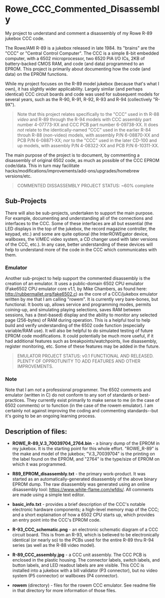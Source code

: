 # Rowe_CCC_Commented_Disassembly

My project to understand and comment a disassembly of my Rowe R-89 jukebox CCC code.

The Rowe/AMI R-89 is a jukebox released in late 1984.  Its "brains" are the "CCC" or "Central Control Computer".  The CCC is a simple 8-bit embedded computer, with a 6502 microprocessor, two 6520 PIA I/O ICs, 2KB of battery-backed CMOS RAM, and code (and data) programmed to an EPROM.  This project is primarily about documenting how the code (and data) on the EPROM functions.

While my project focuses on the R-89 model jukebox (because that's what I own), it has slightly wider applicability.  Largely similar (and perhaps identical) CCC circuit boards and code was used for subsequent models for several years, such as the R-90, R-91, R-92, R-93 and R-94 (collectively "R-9X").

> Note that this project relates specifically to the "CCC" used in th R-88 _video_ and R-89 through the R-94 models with CCC assembly part number 4-07773-XX and CCC PCB part number 6-09738-XX. It does *not* relate to the identically-named "CCC" used in the earlier R-84 throuh R-88 (_non_-video) models, with assembly P/N 6-08870-XX and PCB P/N 6-08871-XX; _nor_ to the "CCC" used in the later CD-100 and up models, with assembly P/N 4-08322-XX and PCB P/N 6-10311-XX.

The main purpose of the project is to document, by commenting a disassembly of original 6502 code, as much as possible of the CCC EPROM code/data.  This in turn may facilitate hacks/modifications/improvements/add-ons/upgrades/homebrew versions/etc.

> COMMENTED DISSASSEMBLY PROJECT STATUS: ~60% complete

## Sub-Projects

There will also be sub-projects, undertaken to support the main purpose.  For example, documenting and understanding all of the connections and interfaces to the CCC.  Some of these interfaces are all but essential (the LED displays in the top of the jukebox, the record magazine controller, the keypad, etc.) and some are quite optional (the InterROWEgator device, wallboxes, the V/MEC video  system, a CD changer used with later versions of the CCC, etc.).  In any case, better understanding of these devices will help to understand more of the code in the CCC which communicates with them.

### Emulator

Another sub-project to help support the commented disassembly is the creation of an emulator.  It uses a public-domain 6502 CPU emulator (Fake6502 CPU emulator core v1.1, by Mike Chambers, as found here: http://rubbermallet.org/fake6502.c) as the core of a CCC/jukebox emulator written by me that I am calling "rowem".  It is currently very bare-bones, but functional.  It boots up, allows service and programming modes, permits coining-up, and simulating playing selections, saves RAM between sessions, has a (text-based) display and the ability to monitor any selected page (256-bytes) of RAM during operation.  This is a helpful tool to help build and verify understanding of the 6502 code function (especially variable/RAM use).  It will also be helpful to do simulated testing of future EPROM code modifications.  It could potentially be much more useful, if it had additional features such as breakpoints/watchpoints, live disassembly, register monitoring, etc.  Some of these features may be added in the future.

> EMULATOR PROJECT STATUS: v0.1 FUNCTIONAL AND RELEASED.  PLENTY OF OPPROTUNITY TO ADD FEATURES AND OTHER IMPROVEMENTS.

### Note

Note that I am *not* a professional programmer.  The 6502 comments and emulator (written in C) do not conform to any sort of standards or best-practices.  They currently exist primarily to make sense to me (in the case of 6502 comments) or to function (in the case of the rowem emulator).  I am certainly not against improving the coding and commenting standards--but it's going to be an ongoing learning process.

## Description of files:
  - **ROWE_R-89_V.3_70039704_2764.bin** - a binary dump of the EPROM in my jukebox.  It is the starting point for this whole effort.  "ROWE_R-89" is the make and model of the jukebox; "V.3_70039704" is the printing on the label found on the EPROM, and "2764" is the type/size of EPROM on which it was programmed.
  
  - **R89_EPROM_disassembly.txt** - the primary work-product.  It was started as an automatically-generated disassembly of the above binary EPROM dump.  The raw disassembly was generated using an online disassembly tool: https://www.white-flame.com/wfdis/.  All comments are made using a simple text editor.
    
  - **basic_info.txt** - provides a brief description of the CCC's notable electronic hardware components; a high-level memory map of the CCC; and a short explaination of how a 6502 CPU starts up, which provides an entry point into the CCC's EPROM code.
    
  - **R-93_CCC_schematic.png** - an electronic schematic diagram of a CCC circuit board.  This is from an R-93, which is believed to be electronically identical (or nearly so) to the PCBs used for the entire R-89 thru R-94 series (as well as the R-88 video model).

  - **R-89_CCC_assembly.jpg** - a CCC unit assembly.  The CCC PCB is enclosed in the plastic housing.  The connector labels, switch labels, and button labels, and LED readout labels are are visible.  This CCC is installed into a jukebox with a bill validator (P3 connector), but no video system (P5 connector) or wallboxes (P4 connector).
    
  - **rowem** (directory) - files for the rowem CCC emulator.  See readme file in that directory for more information of those files.
    
